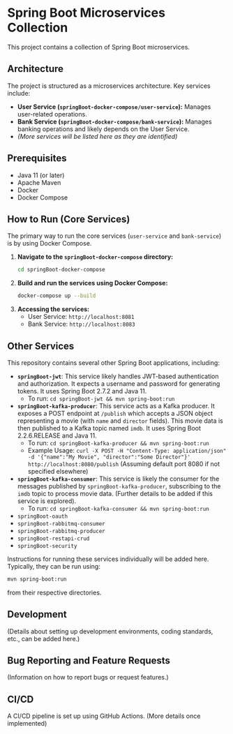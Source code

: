# Spring Boot Microservices Collection

This project contains a collection of Spring Boot microservices.

## Architecture

The project is structured as a microservices architecture. Key services include:
- **User Service (`springBoot-docker-compose/user-service`):** Manages user-related operations.
- **Bank Service (`springBoot-docker-compose/bank-service`):** Manages banking operations and likely depends on the User Service.
- *(More services will be listed here as they are identified)*

## Prerequisites

- Java 11 (or later)
- Apache Maven
- Docker
- Docker Compose

## How to Run (Core Services)

The primary way to run the core services (`user-service` and `bank-service`) is by using Docker Compose.

1.  **Navigate to the `springBoot-docker-compose` directory:**
    ```bash
    cd springBoot-docker-compose
    ```
2.  **Build and run the services using Docker Compose:**
    ```bash
    docker-compose up --build
    ```
3.  **Accessing the services:**
    -   User Service: `http://localhost:8081`
    -   Bank Service: `http://localhost:8083`

## Other Services

This repository contains several other Spring Boot applications, including:
-   **`springBoot-jwt`**: This service likely handles JWT-based authentication and authorization. It expects a username and password for generating tokens. It uses Spring Boot 2.7.2 and Java 11.
    -   To run: `cd springBoot-jwt && mvn spring-boot:run`
-   **`springBoot-kafka-producer`**: This service acts as a Kafka producer. It exposes a POST endpoint at `/publish` which accepts a JSON object representing a movie (with `name` and `director` fields). This movie data is then published to a Kafka topic named `imdb`. It uses Spring Boot 2.2.6.RELEASE and Java 11.
    -   To run: `cd springBoot-kafka-producer && mvn spring-boot:run`
    -   Example Usage: `curl -X POST -H "Content-Type: application/json" -d '{"name":"My Movie", "director":"Some Director"}' http://localhost:8080/publish` (Assuming default port 8080 if not specified elsewhere)
-   **`springBoot-kafka-consumer`**: This service is likely the consumer for the messages published by `springBoot-kafka-producer`, subscribing to the `imdb` topic to process movie data. (Further details to be added if this service is explored).
    -   To run: `cd springBoot-kafka-consumer && mvn spring-boot:run`
- `springBoot-oauth`
- `springBoot-rabbitmq-consumer`
- `springBoot-rabbitmq-producer`
- `springBoot-restapi-crud`
- `springBoot-security`

Instructions for running these services individually will be added here. Typically, they can be run using:
```bash
mvn spring-boot:run
```
from their respective directories.

## Development

(Details about setting up development environments, coding standards, etc., can be added here.)

## Bug Reporting and Feature Requests

(Information on how to report bugs or request features.)

## CI/CD

A CI/CD pipeline is set up using GitHub Actions. (More details once implemented)
